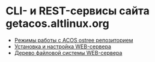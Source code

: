 # CLI- и REST-сервисы сайта getacos.altlinux.org

- [Режимы работы с ACOS ostree репозиторием ](repomodes.md) 
- [Установка и настройка WEB-сервера](setup.md)
- [Дерево файловой системы WEB-сервера](tree.md)

 
